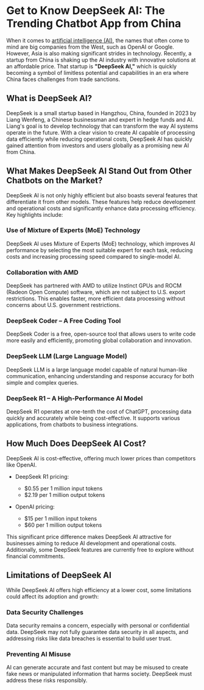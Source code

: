 # Get to Know DeepSeek AI: The Trending Chatbot App from China

When it comes to [artificial intelligence (AI)](https://www.jenosize.com/en/ideas/futurist/thai-ai-service-platforms), the names that often come to mind are big companies from the West, such as OpenAI or Google. However, Asia is also making significant strides in technology. Recently, a startup from China is shaking up the AI industry with innovative solutions at an affordable price. That startup is **"DeepSeek AI,"** which is quickly becoming a symbol of limitless potential and capabilities in an era where China faces challenges from trade sanctions.

## What is DeepSeek AI?

DeepSeek is a small startup based in Hangzhou, China, founded in 2023 by Liang Wenfeng, a Chinese businessman and expert in hedge funds and AI. Liang's goal is to develop technology that can transform the way AI systems operate in the future. With a clear vision to create AI capable of processing data efficiently while reducing operational costs, DeepSeek AI has quickly gained attention from investors and users globally as a promising new AI from China.

## What Makes DeepSeek AI Stand Out from Other Chatbots on the Market?

DeepSeek AI is not only highly efficient but also boasts several features that differentiate it from other models. These features help reduce development and operational costs and significantly enhance data processing efficiency. Key highlights include:

### Use of Mixture of Experts (MoE) Technology

DeepSeek AI uses Mixture of Experts (MoE) technology, which improves AI performance by selecting the most suitable expert for each task, reducing costs and increasing processing speed compared to single-model AI.

### Collaboration with AMD

DeepSeek has partnered with AMD to utilize Instinct GPUs and ROCM (Radeon Open Compute) software, which are not subject to U.S. export restrictions. This enables faster, more efficient data processing without concerns about U.S. government restrictions.

### DeepSeek Coder – A Free Coding Tool

DeepSeek Coder is a free, open-source tool that allows users to write code more easily and efficiently, promoting global collaboration and innovation.

### DeepSeek LLM (Large Language Model)

DeepSeek LLM is a large language model capable of natural human-like communication, enhancing understanding and response accuracy for both simple and complex queries.

### DeepSeek R1 – A High-Performance AI Model

DeepSeek R1 operates at one-tenth the cost of ChatGPT, processing data quickly and accurately while being cost-effective. It supports various applications, from chatbots to business integrations.

## How Much Does DeepSeek AI Cost?

DeepSeek AI is cost-effective, offering much lower prices than competitors like OpenAI.

- DeepSeek R1 pricing:
  - $0.55 per 1 million input tokens
  - $2.19 per 1 million output tokens

- OpenAI pricing:
  - $15 per 1 million input tokens
  - $60 per 1 million output tokens

This significant price difference makes DeepSeek AI attractive for businesses aiming to reduce AI development and operational costs. Additionally, some DeepSeek features are currently free to explore without financial commitments.

## Limitations of DeepSeek AI

While DeepSeek AI offers high efficiency at a lower cost, some limitations could affect its adoption and growth:

### Data Security Challenges

Data security remains a concern, especially with personal or confidential data. DeepSeek may not fully guarantee data security in all aspects, and addressing risks like data breaches is essential to build user trust.

### Preventing AI Misuse

AI can generate accurate and fast content but may be misused to create fake news or manipulated information that harms society. DeepSeek must address these risks responsibly.
